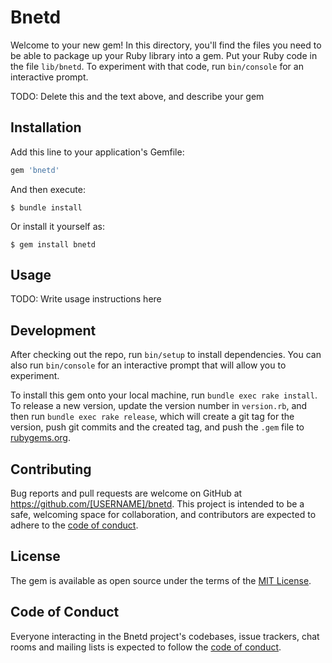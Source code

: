 # Bnetd

Welcome to your new gem! In this directory, you'll find the files you need to be able to package up your Ruby library into a gem. Put your Ruby code in the file `lib/bnetd`. To experiment with that code, run `bin/console` for an interactive prompt.

TODO: Delete this and the text above, and describe your gem

## Installation

Add this line to your application's Gemfile:

```ruby
gem 'bnetd'
```

And then execute:

    $ bundle install

Or install it yourself as:

    $ gem install bnetd

## Usage

TODO: Write usage instructions here

## Development

After checking out the repo, run `bin/setup` to install dependencies. You can also run `bin/console` for an interactive prompt that will allow you to experiment.

To install this gem onto your local machine, run `bundle exec rake install`. To release a new version, update the version number in `version.rb`, and then run `bundle exec rake release`, which will create a git tag for the version, push git commits and the created tag, and push the `.gem` file to [rubygems.org](https://rubygems.org).

## Contributing

Bug reports and pull requests are welcome on GitHub at https://github.com/[USERNAME]/bnetd. This project is intended to be a safe, welcoming space for collaboration, and contributors are expected to adhere to the [code of conduct](https://github.com/[USERNAME]/bnetd/blob/master/CODE_OF_CONDUCT.md).

## License

The gem is available as open source under the terms of the [MIT License](https://opensource.org/licenses/MIT).

## Code of Conduct

Everyone interacting in the Bnetd project's codebases, issue trackers, chat rooms and mailing lists is expected to follow the [code of conduct](https://github.com/[USERNAME]/bnetd/blob/master/CODE_OF_CONDUCT.md).
